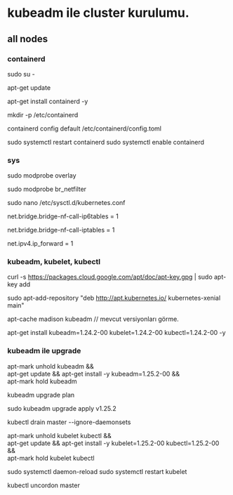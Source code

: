 # kubeadm ile cluster kurulumu.

## all nodes

### containerd

sudo su -

apt-get update

apt-get install containerd -y

mkdir -p /etc/containerd

containerd config default /etc/containerd/config.toml


sudo systemctl restart containerd
sudo systemctl enable containerd

### sys

sudo modprobe overlay

sudo modprobe br_netfilter

sudo nano /etc/sysctl.d/kubernetes.conf

net.bridge.bridge-nf-call-ip6tables = 1

net.bridge.bridge-nf-call-iptables = 1

net.ipv4.ip_forward = 1


### kubeadm, kubelet, kubectl

curl -s https://packages.cloud.google.com/apt/doc/apt-key.gpg | sudo apt-key add

sudo apt-add-repository "deb http://apt.kubernetes.io/ kubernetes-xenial main"

apt-cache madison kubeadm // mevcut versiyonları görme.

apt-get install kubeadm=1.24.2-00 kubelet=1.24.2-00 kubectl=1.24.2-00 -y

### kubeadm ile upgrade

apt-mark unhold kubeadm && \
apt-get update && apt-get install -y kubeadm=1.25.2-00 && \
apt-mark hold kubeadm
 
kubeadm upgrade plan

sudo kubeadm upgrade apply v1.25.2


kubectl drain master --ignore-daemonsets

apt-mark unhold kubelet kubectl && \
apt-get update && apt-get install -y kubelet=1.25.2-00 kubectl=1.25.2-00 && \
apt-mark hold kubelet kubectl

sudo systemctl daemon-reload
sudo systemctl restart kubelet

kubectl uncordon master

